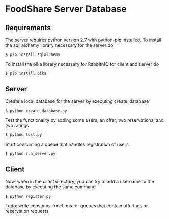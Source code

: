 # FoodShare Server Database
## Requirements
The server requires python version 2.7 with python-pip installed. To install the sql_alchemy library necessary for the server do
```
$ pip install sqlalchemy
```
To install the pika library necessary for RabbitMQ for client and server do
```
$ pip install pika
``` 
## Server
Create a local database for the server by executing create_database
```
$ python create_database.py
```
Test the functionality by adding some users, an offer, two reservations, and two ratings
```
$ python test.py
```
Start consuming a queue that handles registration of users 
```
$ python run_server.py
```
## Client
Now, when in the client directory, you can try to add a username to the database by executing the same command
```
$ python register.py
```
Todo: write consumer functions for queues that contain offerings or reservation requests








